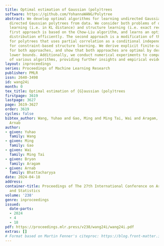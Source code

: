 ```yaml
---
title: Optimal estimation of Gaussian (poly)trees
software: https://github.com/YohannaWANG/Polytree
abstract: We develop optimal algorithms for learning undirected Gaussian trees and
  directed Gaussian polytrees from data. We consider both problems of distribution
  learning (i.e. in KL distance) and structure learning (i.e. exact recovery). The
  first approach is based on the Chow-Liu algorithm, and learns an optimal tree-structured
  distribution efficiently. The second approach is a modification of the PC algorithm
  for polytrees that uses partial correlation as a conditional independence tester
  for constraint-based structure learning. We derive explicit finite-sample guarantees
  for both approaches, and show that both approaches are optimal by deriving matching
  lower bounds. Additionally, we conduct numerical experiments to compare the performance
  of various algorithms, providing further insights and empirical evidence.
layout: inproceedings
series: Proceedings of Machine Learning Research
publisher: PMLR
issn: 2640-3498
id: wang24i
month: 0
tex_title: Optimal estimation of {G}aussian (poly)trees
firstpage: 3619
lastpage: 3627
page: 3619-3627
order: 3619
cycles: false
bibtex_author: Wang, Yuhao and Gao, Ming and Ming Tai, Wai and Aragam, Bryon and Bhattacharyya,
  Arnab
author:
- given: Yuhao
  family: Wang
- given: Ming
  family: Gao
- given: Wai
  family: Ming Tai
- given: Bryon
  family: Aragam
- given: Arnab
  family: Bhattacharyya
date: 2024-04-18
address:
container-title: Proceedings of The 27th International Conference on Artificial Intelligence
  and Statistics
volume: '238'
genre: inproceedings
issued:
  date-parts:
  - 2024
  - 4
  - 18
pdf: https://proceedings.mlr.press/v238/wang24i/wang24i.pdf
extras: []
# Format based on Martin Fenner's citeproc: https://blog.front-matter.io/posts/citeproc-yaml-for-bibliographies/
---
```

